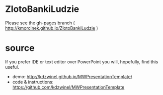 ZlotoBankiLudzie
================

Please see the gh-pages branch ( http://kmorcinek.github.io/ZlotoBankiLudzie )

source
================

If you prefer IDE or text editor over PowerPoint you will, hopefully, find this useful.

- demo: http://kdzwinel.github.io/MWPresentationTemplate/
- code & instructions: https://github.com/kdzwinel/MWPresentationTemplate 
